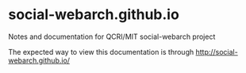 social-webarch.github.io
========================

Notes and documentation for QCRI/MIT social-webarch project

The expected way to view this documentation is through http://social-webarch.github.io/
